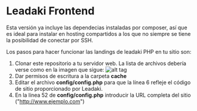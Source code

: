 Leadaki Frontend
================

Esta versión ya incluye las dependecias instaladas por composer, así que es ideal para instalar
en hosting compartidos a los que no siempre se tiene la posibilidad de conectar por SSH.

Los pasos para hacer funcionar las landings de leadaki PHP en tu sitio son:

1. Clonar este repositorio a tu servidor web. La lista de archivos debería verse como en la imagen que sigue:
![alt tag](http://i.imgur.com/M9VIMeX.png)
2. Dar permisos de escritura a la carpeta __cache__
3. Editar el archivo __config/config.php__ para que la línea 6 refleje el código de sitio proporcionado por Leadaki.
4. En la línea 52 de __config/config.php__ introducir la URL completa del sitio ("http://www.ejemplo.com")